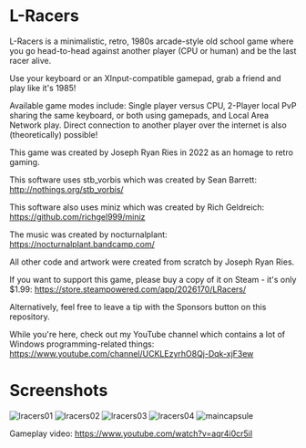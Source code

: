 # L-Racers
L-Racers is a minimalistic, retro, 1980s arcade-style old school game where you go head-to-head against another player (CPU or human) and be the last racer alive.

Use your keyboard or an XInput-compatible gamepad, grab a friend and play like it's 1985!

Available game modes include: Single player versus CPU, 2-Player local PvP sharing the same keyboard, or both using gamepads, and Local Area Network play. Direct connection to another player over the internet is also (theoretically) possible!

This game was created by Joseph Ryan Ries in 2022 as an homage to retro gaming.

This software uses stb_vorbis which was created by Sean Barrett: http://nothings.org/stb_vorbis/

This software also uses miniz which was created by Rich Geldreich: https://github.com/richgel999/miniz

The music was created by nocturnalplant: https://nocturnalplant.bandcamp.com/

All other code and artwork were created from scratch by Joseph Ryan Ries.

If you want to support this game, please buy a copy of it on Steam - it's only $1.99: https://store.steampowered.com/app/2026170/LRacers/

Alternatively, feel free to leave a tip with the Sponsors button on this repository.

While you're here, check out my YouTube channel which contains a lot of Windows programming-related things: https://www.youtube.com/channel/UCKLEzyrhO8Qj-Dqk-xjF3ew

# Screenshots
![lracers01](https://user-images.githubusercontent.com/5650163/208312241-61a39994-6870-43ce-99dd-fe18097fb87e.png)
![lracers02](https://user-images.githubusercontent.com/5650163/208312250-0822b6d6-eb4a-45b9-a667-3193d658576c.png)
![lracers03](https://user-images.githubusercontent.com/5650163/208312253-cabfbac5-c7a0-4077-98f0-ba33a93ada57.png)
![lracers04](https://user-images.githubusercontent.com/5650163/208312256-1ed6f859-bfe8-4ea0-946f-cd0247de0303.png)
![maincapsule](https://user-images.githubusercontent.com/5650163/208312264-b73b594f-64e3-49ee-a4f6-68b9856ceefd.png)

Gameplay video: https://www.youtube.com/watch?v=aqr4i0cr5iI
